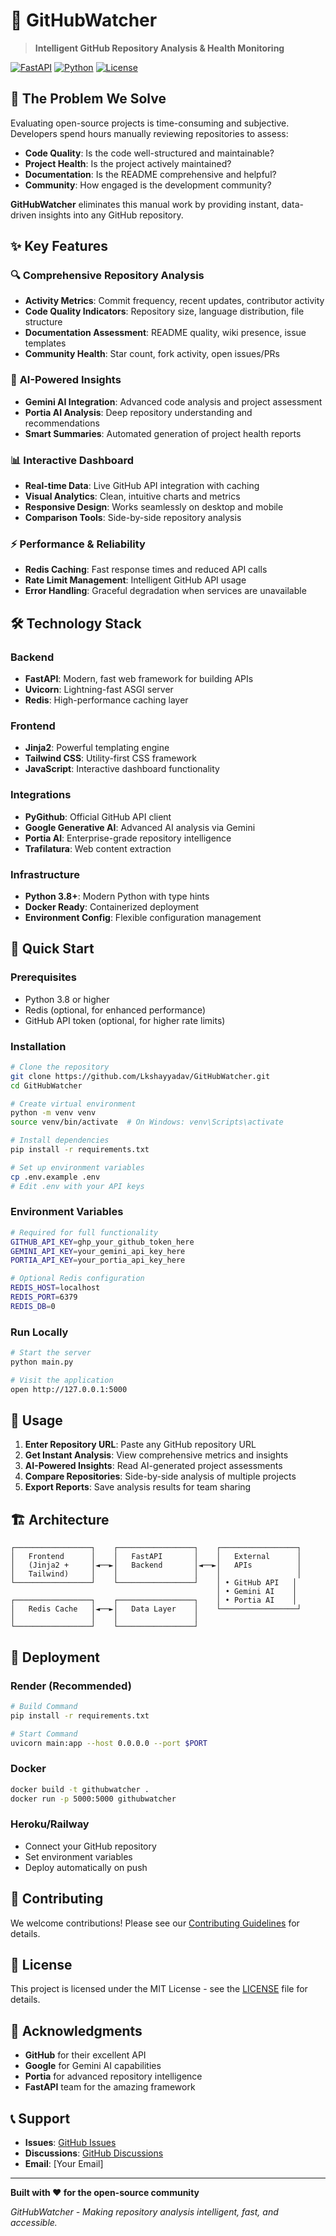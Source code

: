 # 🚀 GitHubWatcher

> **Intelligent GitHub Repository Analysis & Health Monitoring**

[![FastAPI](https://img.shields.io/badge/FastAPI-0.116.1+-green.svg)](https://fastapi.tiangolo.com/)
[![Python](https://img.shields.io/badge/Python-3.8+-blue.svg)](https://www.python.org/)
[![License](https://img.shields.io/badge/License-MIT-yellow.svg)](LICENSE)

## 🎯 **The Problem We Solve**

Evaluating open-source projects is time-consuming and subjective. Developers spend hours manually reviewing repositories to assess:
- **Code Quality**: Is the code well-structured and maintainable?
- **Project Health**: Is the project actively maintained?
- **Documentation**: Is the README comprehensive and helpful?
- **Community**: How engaged is the development community?

**GitHubWatcher** eliminates this manual work by providing instant, data-driven insights into any GitHub repository.

## ✨ **Key Features**

### 🔍 **Comprehensive Repository Analysis**
- **Activity Metrics**: Commit frequency, recent updates, contributor activity
- **Code Quality Indicators**: Repository size, language distribution, file structure
- **Documentation Assessment**: README quality, wiki presence, issue templates
- **Community Health**: Star count, fork activity, open issues/PRs

### 🤖 **AI-Powered Insights**
- **Gemini AI Integration**: Advanced code analysis and project assessment
- **Portia AI Analysis**: Deep repository understanding and recommendations
- **Smart Summaries**: Automated generation of project health reports

### 📊 **Interactive Dashboard**
- **Real-time Data**: Live GitHub API integration with caching
- **Visual Analytics**: Clean, intuitive charts and metrics
- **Responsive Design**: Works seamlessly on desktop and mobile
- **Comparison Tools**: Side-by-side repository analysis

### ⚡ **Performance & Reliability**
- **Redis Caching**: Fast response times and reduced API calls
- **Rate Limit Management**: Intelligent GitHub API usage
- **Error Handling**: Graceful degradation when services are unavailable

## 🛠 **Technology Stack**

### **Backend**
- **FastAPI**: Modern, fast web framework for building APIs
- **Uvicorn**: Lightning-fast ASGI server
- **Redis**: High-performance caching layer

### **Frontend**
- **Jinja2**: Powerful templating engine
- **Tailwind CSS**: Utility-first CSS framework
- **JavaScript**: Interactive dashboard functionality

### **Integrations**
- **PyGithub**: Official GitHub API client
- **Google Generative AI**: Advanced AI analysis via Gemini
- **Portia AI**: Enterprise-grade repository intelligence
- **Trafilatura**: Web content extraction

### **Infrastructure**
- **Python 3.8+**: Modern Python with type hints
- **Docker Ready**: Containerized deployment
- **Environment Config**: Flexible configuration management

## 🚀 **Quick Start**

### **Prerequisites**
- Python 3.8 or higher
- Redis (optional, for enhanced performance)
- GitHub API token (optional, for higher rate limits)

### **Installation**

```bash
# Clone the repository
git clone https://github.com/Lkshayyadav/GitHubWatcher.git
cd GitHubWatcher

# Create virtual environment
python -m venv venv
source venv/bin/activate  # On Windows: venv\Scripts\activate

# Install dependencies
pip install -r requirements.txt

# Set up environment variables
cp .env.example .env
# Edit .env with your API keys
```

### **Environment Variables**

```bash
# Required for full functionality
GITHUB_API_KEY=ghp_your_github_token_here
GEMINI_API_KEY=your_gemini_api_key_here
PORTIA_API_KEY=your_portia_api_key_here

# Optional Redis configuration
REDIS_HOST=localhost
REDIS_PORT=6379
REDIS_DB=0
```

### **Run Locally**

```bash
# Start the server
python main.py

# Visit the application
open http://127.0.0.1:5000
```

## 📱 **Usage**

1. **Enter Repository URL**: Paste any GitHub repository URL
2. **Get Instant Analysis**: View comprehensive metrics and insights
3. **AI-Powered Insights**: Read AI-generated project assessments
4. **Compare Repositories**: Side-by-side analysis of multiple projects
5. **Export Reports**: Save analysis results for team sharing

## 🏗 **Architecture**

```
┌─────────────────┐    ┌─────────────────┐    ┌─────────────────┐
│   Frontend      │    │   FastAPI       │    │   External      │
│   (Jinja2 +     │◄──►│   Backend       │◄──►│   APIs          │
│   Tailwind)     │    │                 │    │                 │
└─────────────────┘    └─────────────────┘    │ • GitHub API   │
                                              │ • Gemini AI    │
┌─────────────────┐    ┌─────────────────┐    │ • Portia AI    │
│   Redis Cache   │◄──►│   Data Layer    │    └─────────────────┘
│                 │    │                 │
└─────────────────┘    └─────────────────┘
```

## 🚀 **Deployment**

### **Render (Recommended)**
```bash
# Build Command
pip install -r requirements.txt

# Start Command
uvicorn main:app --host 0.0.0.0 --port $PORT
```

### **Docker**
```bash
docker build -t githubwatcher .
docker run -p 5000:5000 githubwatcher
```

### **Heroku/Railway**
- Connect your GitHub repository
- Set environment variables
- Deploy automatically on push

## 🤝 **Contributing**

We welcome contributions! Please see our [Contributing Guidelines](CONTRIBUTING.md) for details.

## 📄 **License**

This project is licensed under the MIT License - see the [LICENSE](LICENSE) file for details.

## 🙏 **Acknowledgments**

- **GitHub** for their excellent API
- **Google** for Gemini AI capabilities
- **Portia** for advanced repository intelligence
- **FastAPI** team for the amazing framework

## 📞 **Support**

- **Issues**: [GitHub Issues](https://github.com/Lkshayyadav/GitHubWatcher/issues)
- **Discussions**: [GitHub Discussions](https://github.com/Lkshayyadav/GitHubWatcher/discussions)
- **Email**: [Your Email]

---

**Built with ❤️ for the open-source community**

*GitHubWatcher - Making repository analysis intelligent, fast, and accessible.*
